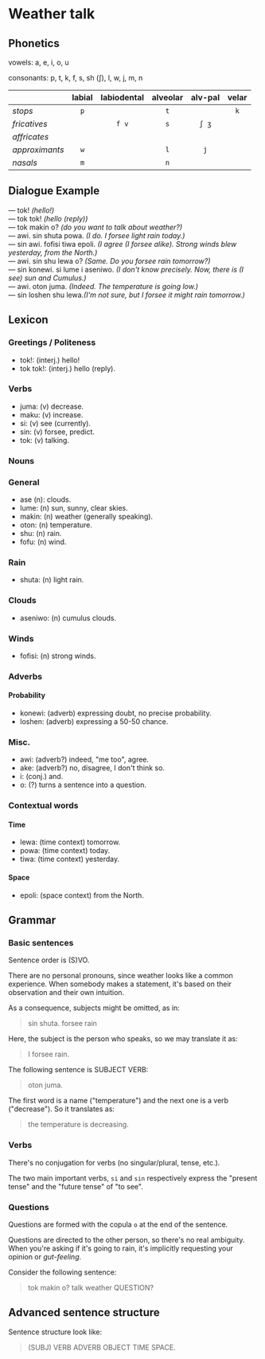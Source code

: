 # Weather talk

## Phonetics

vowels: a, e, i, o, u

consonants: p, t, k, f, s, sh (ʃ), l, w, j, m, n

|                | labial | labiodental | alveolar | alv-pal | velar |
|:---------------|:------:|:-----------:|:--------:|:-------:|:-----:|
| *stops*        |  `p`   |             |   `t`    |         |  `k`  |
| *fricatives*   |        |    `f v`    |   `s`    |  `ʃ ʒ`  |       |
| *affricates*   |        |             |          |         |       |
| *approximants* |  `w`   |             |   `l`    |   `j`   |       |
| *nasals*       |  `m`   |             |   `n`    |         |       |

## Dialogue Example

— tok! *(hello!)*  
— tok tok! *(hello (reply))*  
— tok makin o? *(do you want to talk about weather?)*  
— awi. sin shuta powa. *(I do. I forsee light rain today.)*  
— sin awi. fofisi tiwa epoli. *(I agree (I forsee alike). Strong winds blew yesterday, from the North.)*  
— awi. sin shu lewa o? *(Same. Do you forsee rain tomorrow?)*  
— sin konewi. si lume i aseniwo. *(I don't know precisely. Now, there is (I see) sun and Cumulus.)*  
— awi. oton juma. *(Indeed. The temperature is going low.)*  
— sin loshen shu lewa.*(I'm not sure, but I forsee it might rain tomorrow.)*

## Lexicon

### Greetings / Politeness

* tok!: (interj.) hello!
* tok tok!: (interj.) hello (reply).

### Verbs

* juma: (v) decrease.
* maku: (v) increase.
* si: (v) see (currently).
* sin: (v) forsee, predict.
* tok: (v) talking.

### Nouns

### General

* ase (n): clouds.
* lume: (n) sun, sunny, clear skies.
* makin: (n) weather (generally speaking).
* oton: (n) temperature.
* shu: (n) rain.
* fofu: (n) wind.

### Rain

* shuta: (n) light rain.

### Clouds

* aseniwo: (n) cumulus clouds.

### Winds

* fofisi: (n) strong winds.

### Adverbs

#### Probability

* konewi: (adverb) expressing doubt, no precise probability.
* loshen: (adverb) expressing a 50-50 chance.

### Misc.

* awi: (adverb?) indeed, "me too", agree.
* ake: (adverb?) no, disagree, I don't think so.
* i: (conj.) and.
* o: (?) turns a sentence into a question.

### Contextual words

#### Time

* lewa: (time context) tomorrow.
* powa: (time context) today.
* tiwa: (time context) yesterday.

#### Space

* epoli: (space context) from the North.

## Grammar

### Basic sentences

Sentence order is (S)VO.

There are no personal pronouns, since weather looks like a common experience. When somebody makes a statement, it's based on their observation and their own intuition.

As a consequence, subjects might be omitted, as in:

> sin shuta.
> forsee rain

Here, the subject is the person who speaks, so we may translate it as:

> I forsee rain.

The following sentence is SUBJECT VERB:

> oton juma.

The first word is a name ("temperature") and the next one is a verb ("decrease"). So it translates as:

> the temperature is decreasing.

### Verbs

There's no conjugation for verbs (no singular/plural, tense, etc.).

The two main important verbs, `si` and `sin` respectively express the "present tense" and the "future tense" of "to see".

### Questions

Questions are formed with the copula `o` at the end of the sentence.

Questions are directed to the other person, so there's no real ambiguity. When you're asking if it's going to rain, it's implicitly requesting your opinion or *gut-feeling*.

Consider the following sentence:

> tok makin o?
> talk weather QUESTION?

## Advanced sentence structure

Sentence structure look like:

> (SUBJ) VERB ADVERB OBJECT TIME SPACE.
